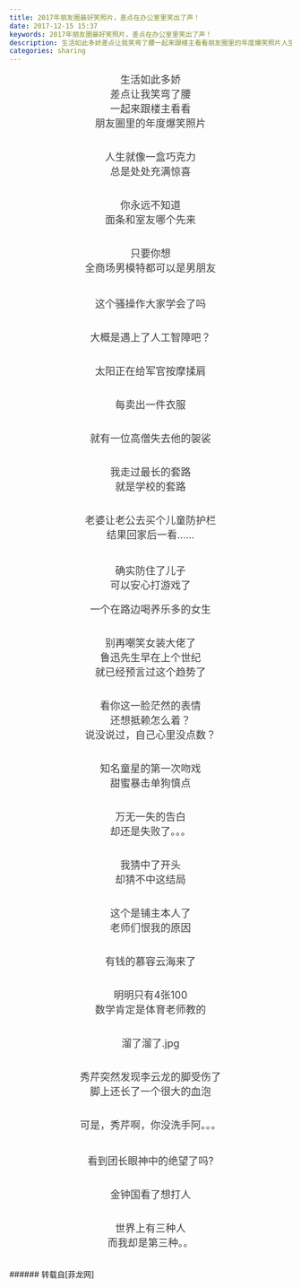 ```yaml
---
title: 2017年朋友圈最好笑照片，差点在办公室里笑出了声！
date: 2017-12-15 15:37
keywords: 2017年朋友圈最好笑照片，差点在办公室里笑出了声！
description: 生活如此多娇差点让我笑弯了腰一起来跟楼主看看朋友圈里的年度爆笑照片人生就像一盒巧克力总是处处充满惊喜你永远不知道面条和室友哪个先来只要你想全商场男模特都可以是男朋友这个骚操作大家学会了吗大概是遇上了人工智障吧？太阳正在给军官按摩揉肩每卖出一件衣服就有一位高僧失去他的袈裟我走过最长的套路就是学校的套路老婆让老公去买个儿童防护栏结果回家后一看......确实防住了儿子可以安心打游戏了 一个在路边喝养乐多的女生别再嘲笑女装大佬了鲁迅先生早在上个世纪就已经预言过这个趋势了看你这一脸茫然的表情还想抵赖怎么着？说没说过，自己心里没点数？知名童星的第一次吻戏甜蜜暴击单狗慎点万无一失的告白却还是失败了。。。我猜中了开头却猜不中这结局这个是铺主本人了老师们恨我的原因有钱的慕容云海来了明明只有4张100数学肯定是体育老师教的溜了溜了.jpg秀芹突然发现李云龙的脚受伤了脚上还长了一个很大的血泡可是，秀芹啊，你没洗手阿。。。看到团长眼神中的绝望了吗?金钟国看了想打人世界上有三种人而我却是第三种。。
categories: sharing
---
```

<td class="t_f" id="postmessage_1036755">

<div align="center"><font style="color:rgb(62, 62, 62)"><font face="-apple-system-font, &amp;quot"><font style="font-size:18px">生活如此多娇<br/>
</font></font></font></div><div align="center"><font style="color:rgb(62, 62, 62)"><font face="-apple-system-font, &amp;quot"><font style="font-size:18px">差点让我笑弯了腰</font></font></font></div><div align="center"><font style="color:rgb(62, 62, 62)"><font face="-apple-system-font, &amp;quot"><font style="font-size:18px">一起来跟楼主看看</font></font></font></div><div align="center"><font style="color:rgb(62, 62, 62)"><font face="-apple-system-font, &amp;quot"><font style="font-size:18px">朋友圈里的年度爆笑照片</font></font></font></div><br/>
<div align="center"><font style="color:rgb(62, 62, 62)"><font face="-apple-system-font, &amp;quot"><font style="font-size:18px"><img alt="" border="0" class="zoom" data-cf-modified-de19937cf386fcf793bb68f7-="" file="https://mmbiz.qpic.cn/mmbiz_png/4et60nMpAf3vLHhgEWY0Y9lNpjfCwIPj5loPeplzAIcLOULcrvcibbKFgxYZZGSzTcODGibsaJWGPhgdPJiczIVibw/?" id="aimg_aQhCB" lazyloadthumb="1" onclick="" onmouseover="" src="https://mmbiz.qpic.cn/mmbiz_png/4et60nMpAf3vLHhgEWY0Y9lNpjfCwIPj5loPeplzAIcLOULcrvcibbKFgxYZZGSzTcODGibsaJWGPhgdPJiczIVibw/?"/></font></font></font></div><br/>
<div align="center"><font style="color:rgb(62, 62, 62)"><font face="-apple-system-font, &amp;quot"><font style="font-size:18px">人生就像一盒巧克力</font></font></font></div><div align="center"><font style="color:rgb(62, 62, 62)"><font face="-apple-system-font, &amp;quot"><font style="font-size:18px">总是处处充满惊喜</font></font></font></div><br/>
<div align="center"><font style="color:rgb(62, 62, 62)"><font face="-apple-system-font, &amp;quot"><font style="font-size:18px"><img alt="" border="0" class="zoom" data-cf-modified-de19937cf386fcf793bb68f7-="" file="http://mmbiz.qpic.cn/mmbiz_png/EfVIlyKiaiaiaS7jrdqK9sSibcENdaiaFWKoGICzNmZKia3Y4SZyyAxs4n6MmMG1ytMV3hqB6qaDaM0FbY7ribbzcwqMg/?" id="aimg_VfPKm" lazyloadthumb="1" onclick="" onmouseover="" src="http://mmbiz.qpic.cn/mmbiz_png/EfVIlyKiaiaiaS7jrdqK9sSibcENdaiaFWKoGICzNmZKia3Y4SZyyAxs4n6MmMG1ytMV3hqB6qaDaM0FbY7ribbzcwqMg/?"/></font></font></font></div><br/>
<div align="center"><font style="color:rgb(62, 62, 62)"><font face="-apple-system-font, &amp;quot"><font style="font-size:18px">你永远不知道</font></font></font></div><div align="center"><font style="color:rgb(62, 62, 62)"><font face="-apple-system-font, &amp;quot"><font style="font-size:18px">面条和室友哪个先来</font></font></font></div><br/>
<div align="center"><font style="color:rgb(62, 62, 62)"><font face="-apple-system-font, &amp;quot"><font style="font-size:18px"><img alt="" border="0" class="zoom" data-cf-modified-de19937cf386fcf793bb68f7-="" file="http://mmbiz.qpic.cn/mmbiz_png/EfVIlyKiaiaiaS7jrdqK9sSibcENdaiaFWKoGVzPoKwEAqvSia8JGGFfFogerib3gr9amDZ99VMhkWrMDsozxGu9S1KIg/?" id="aimg_bssd6" lazyloadthumb="1" onclick="" onmouseover="" src="http://mmbiz.qpic.cn/mmbiz_png/EfVIlyKiaiaiaS7jrdqK9sSibcENdaiaFWKoGVzPoKwEAqvSia8JGGFfFogerib3gr9amDZ99VMhkWrMDsozxGu9S1KIg/?"/></font></font></font></div><br/>
<div align="center"><font style="color:rgb(62, 62, 62)"><font face="-apple-system-font, &amp;quot"><font style="font-size:18px">只要你想</font></font></font></div><div align="center"><font style="color:rgb(62, 62, 62)"><font face="-apple-system-font, &amp;quot"><font style="font-size:18px">全商场男模特都可以是男朋友<br/>
<br/>
</font></font></font></div><div align="center"><font style="color:rgb(62, 62, 62)"><font face="-apple-system-font, &amp;quot"><font style="font-size:18px"><img alt="" border="0" class="zoom" data-cf-modified-de19937cf386fcf793bb68f7-="" file="http://mmbiz.qpic.cn/mmbiz_jpg/Fy3T5FrPULQTctGN8qk15S6ooIVDOzE5rqReGFPiaIicTZWSTFdN0LWhQkUpxBibia8PAfTI5FMKicPg3463ls9eypw/?" id="aimg_IrDri" lazyloadthumb="1" onclick="" onmouseover="" src="http://mmbiz.qpic.cn/mmbiz_jpg/Fy3T5FrPULQTctGN8qk15S6ooIVDOzE5rqReGFPiaIicTZWSTFdN0LWhQkUpxBibia8PAfTI5FMKicPg3463ls9eypw/?"/></font></font></font></div><br/>
<div align="center"><font style="color:rgb(62, 62, 62)"><font face="-apple-system-font, &amp;quot"><font style="font-size:18px">这个骚操作大家学会了吗</font></font></font></div><br/>
<div align="center"><font style="color:rgb(62, 62, 62)"><font face="-apple-system-font, &amp;quot"><font style="font-size:18px"><img alt="" border="0" class="zoom" data-cf-modified-de19937cf386fcf793bb68f7-="" file="http://mmbiz.qpic.cn/mmbiz_jpg/Fy3T5FrPULQTctGN8qk15S6ooIVDOzE5fkR13gNrryAK4J8UZtwRF3SxeVxnZdGNCnS11LOQFSL9KaXzSBFNZA/?" id="aimg_J5j73" lazyloadthumb="1" onclick="" onmouseover="" src="http://mmbiz.qpic.cn/mmbiz_jpg/Fy3T5FrPULQTctGN8qk15S6ooIVDOzE5fkR13gNrryAK4J8UZtwRF3SxeVxnZdGNCnS11LOQFSL9KaXzSBFNZA/?"/></font></font></font></div><br/>
<div align="center"><font style="color:rgb(62, 62, 62)"><font face="-apple-system-font, &amp;quot"><font style="font-size:18px">大概是遇上了人工智障吧？</font></font></font></div><br/>
<div align="center"><font style="color:rgb(62, 62, 62)"><font face="-apple-system-font, &amp;quot"><font style="font-size:18px"><img alt="" border="0" class="zoom" data-cf-modified-de19937cf386fcf793bb68f7-="" file="http://mmbiz.qpic.cn/mmbiz_png/EfVIlyKiaiaiaQcsbHiaKAsFOxxQkg14Qz3FfDliaficKaxR5hGtCaMtNhYwKuTyPibibfdsFqHK4n4rTvOFce13VCrukQ/?" id="aimg_KG10d" lazyloadthumb="1" onclick="" onmouseover="" src="http://mmbiz.qpic.cn/mmbiz_png/EfVIlyKiaiaiaQcsbHiaKAsFOxxQkg14Qz3FfDliaficKaxR5hGtCaMtNhYwKuTyPibibfdsFqHK4n4rTvOFce13VCrukQ/?"/></font></font></font></div><br/>
<div align="center"><font style="color:rgb(62, 62, 62)"><font face="-apple-system-font, &amp;quot"><font style="font-size:18px">太阳正在给军官按摩揉肩</font></font></font></div><br/>
<div align="center"><font style="color:rgb(62, 62, 62)"><font face="-apple-system-font, &amp;quot"><font style="font-size:18px"><img alt="" border="0" class="zoom" data-cf-modified-de19937cf386fcf793bb68f7-="" file="http://mmbiz.qpic.cn/mmbiz_png/EfVIlyKiaiaiaS7jrdqK9sSibcENdaiaFWKoGiar9Xv8oX7ia9yicdn3vk7DJwkX1XejQYdWJlTKK6TZwNDbcC4VuRicAsg/?" id="aimg_Y9p5j" lazyloadthumb="1" onclick="" onmouseover="" src="http://mmbiz.qpic.cn/mmbiz_png/EfVIlyKiaiaiaS7jrdqK9sSibcENdaiaFWKoGiar9Xv8oX7ia9yicdn3vk7DJwkX1XejQYdWJlTKK6TZwNDbcC4VuRicAsg/?"/></font></font></font></div><br/>
<div align="center"><font style="color:rgb(62, 62, 62)"><font face="-apple-system-font, &amp;quot"><font style="font-size:18px">每卖出一件衣服<br/>
</font></font></font></div><br/>
<div align="center"><font style="color:rgb(62, 62, 62)"><font face="-apple-system-font, &amp;quot"><font style="font-size:18px"><img alt="" border="0" class="zoom" data-cf-modified-de19937cf386fcf793bb68f7-="" file="http://mmbiz.qpic.cn/mmbiz_png/EfVIlyKiaiaiaS7jrdqK9sSibcENdaiaFWKoGPlLicWrOJq7S5KrrqoNuNicxArnF4BgqJEfPS0u9Abg2Bl8UuGXUqb7w/?" id="aimg_jPRv9" lazyloadthumb="1" onclick="" onmouseover="" src="http://mmbiz.qpic.cn/mmbiz_png/EfVIlyKiaiaiaS7jrdqK9sSibcENdaiaFWKoGPlLicWrOJq7S5KrrqoNuNicxArnF4BgqJEfPS0u9Abg2Bl8UuGXUqb7w/?"/></font></font></font></div><br/>
<div align="center"><font style="color:rgb(62, 62, 62)"><font face="-apple-system-font, &amp;quot"><font style="font-size:18px">就有一位高僧失去他的袈裟</font></font></font></div><br/>
<div align="center"><font style="color:rgb(62, 62, 62)"><font face="-apple-system-font, &amp;quot"><font style="font-size:18px"><img alt="" border="0" class="zoom" data-cf-modified-de19937cf386fcf793bb68f7-="" file="http://mmbiz.qpic.cn/mmbiz_png/EfVIlyKiaiaiaS7jrdqK9sSibcENdaiaFWKoGEtIra1egTAQgFTZibdQTZ3D3ibfBy8Z0nh3IaPdYhc2T17UsNETusa5w/?" id="aimg_rWs6R" lazyloadthumb="1" onclick="" onmouseover="" src="http://mmbiz.qpic.cn/mmbiz_png/EfVIlyKiaiaiaS7jrdqK9sSibcENdaiaFWKoGEtIra1egTAQgFTZibdQTZ3D3ibfBy8Z0nh3IaPdYhc2T17UsNETusa5w/?"/><br/>
</font></font></font></div><br/>
<div align="center"><font style="color:rgb(62, 62, 62)"><font face="-apple-system-font, &amp;quot"><font style="font-size:18px">我走过最长的套路</font></font></font></div><div align="center"><font style="color:rgb(62, 62, 62)"><font face="-apple-system-font, &amp;quot"><font style="font-size:18px">就是学校的套路</font></font></font></div><br/>
<div align="center"><font style="color:rgb(62, 62, 62)"><font face="-apple-system-font, &amp;quot"><font style="font-size:18px"><img alt="" border="0" class="zoom" data-cf-modified-de19937cf386fcf793bb68f7-="" file="http://mmbiz.qpic.cn/mmbiz_png/EfVIlyKiaiaiaS7jrdqK9sSibcENdaiaFWKoGEmgBKyy6jmX6kptXLLDqOvX9LkWFI09r9badd1X8nKBZTpibhibuJHDg/?" id="aimg_UYmFX" lazyloadthumb="1" onclick="" onmouseover="" src="http://mmbiz.qpic.cn/mmbiz_png/EfVIlyKiaiaiaS7jrdqK9sSibcENdaiaFWKoGEmgBKyy6jmX6kptXLLDqOvX9LkWFI09r9badd1X8nKBZTpibhibuJHDg/?"/></font></font></font></div><br/>
<div align="center"><font style="color:rgb(62, 62, 62)"><font face="-apple-system-font, &amp;quot"><font style="font-size:18px">老婆让老公去买个儿童防护栏</font></font></font></div><div align="center"><font style="color:rgb(62, 62, 62)"><font face="-apple-system-font, &amp;quot"><font style="font-size:18px">结果回家后一看......</font></font></font></div><br/>
<div align="center"><font style="color:rgb(62, 62, 62)"><font face="-apple-system-font, &amp;quot"><font style="font-size:18px"><img alt="" border="0" class="zoom" data-cf-modified-de19937cf386fcf793bb68f7-="" file="http://mmbiz.qpic.cn/mmbiz_png/EfVIlyKiaiaiaS7jrdqK9sSibcENdaiaFWKoGKr8fmmibKiaFm98FHxMrAv3BynAeib7Yf8ct6XnwVdIFzByqMyibVYIGAg/?" id="aimg_Tf3lS" lazyloadthumb="1" onclick="" onmouseover="" src="http://mmbiz.qpic.cn/mmbiz_png/EfVIlyKiaiaiaS7jrdqK9sSibcENdaiaFWKoGKr8fmmibKiaFm98FHxMrAv3BynAeib7Yf8ct6XnwVdIFzByqMyibVYIGAg/?"/></font></font></font></div><div align="center"><font style="color:rgb(62, 62, 62)"><font face="-apple-system-font, &amp;quot"><font style="font-size:18px"><br/>
</font></font></font></div><div align="center"><font style="color:rgb(62, 62, 62)"><font face="-apple-system-font, &amp;quot"><font style="font-size:18px">确实防住了儿子</font></font></font></div><div align="center"><font style="color:rgb(62, 62, 62)"><font face="-apple-system-font, &amp;quot"><font style="font-size:18px">可以安心打游戏了<img alt="" border="0" class="zoom" data-cf-modified-de19937cf386fcf793bb68f7-="" file="http://mmbiz.qpic.cn/mmbiz_png/EfVIlyKiaiaiaS7jrdqK9sSibcENdaiaFWKoGX5NNEQQZxz6Ot9SeYUI0GibOKpNZf7aKve5PA64qiaAJ2A8mViascwhicQ/?" id="aimg_pTZ2j" lazyloadthumb="1" onclick="" onmouseover="" src="http://mmbiz.qpic.cn/mmbiz_png/EfVIlyKiaiaiaS7jrdqK9sSibcENdaiaFWKoGX5NNEQQZxz6Ot9SeYUI0GibOKpNZf7aKve5PA64qiaAJ2A8mViascwhicQ/?"/> </font></font></font></div><br/>
<div align="center"><font style="color:rgb(62, 62, 62)"><font face="-apple-system-font, &amp;quot"><font style="font-size:18px">一个在路边喝养乐多的女生</font></font></font></div><br/>
<div align="center"><font style="color:rgb(62, 62, 62)"><font face="-apple-system-font, &amp;quot"><font style="font-size:18px"><img alt="" border="0" class="zoom" data-cf-modified-de19937cf386fcf793bb68f7-="" file="http://mmbiz.qpic.cn/mmbiz_png/EfVIlyKiaiaiaS7jrdqK9sSibcENdaiaFWKoGqqFqNArvAP87pep4UqtQA4LicF7GqerM5RAO7gzv2uc4US9L4M5LKlQ/?" id="aimg_JP7z8" lazyloadthumb="1" onclick="" onmouseover="" src="http://mmbiz.qpic.cn/mmbiz_png/EfVIlyKiaiaiaS7jrdqK9sSibcENdaiaFWKoGqqFqNArvAP87pep4UqtQA4LicF7GqerM5RAO7gzv2uc4US9L4M5LKlQ/?"/></font></font></font></div><br/>
<div align="center"><font style="color:rgb(62, 62, 62)"><font face="-apple-system-font, &amp;quot"><font style="font-size:18px">别再嘲笑女装大佬了<br/>
</font></font></font></div><div align="center"><font style="color:rgb(62, 62, 62)"><font face="-apple-system-font, &amp;quot"><font style="font-size:18px">鲁迅先生早在上个世纪</font></font></font></div><div align="center"><font style="color:rgb(62, 62, 62)"><font face="-apple-system-font, &amp;quot"><font style="font-size:18px">就已经预言过这个趋势了<br/>
</font></font></font></div><br/>
<div align="center"><font style="color:rgb(62, 62, 62)"><font face="-apple-system-font, &amp;quot"><font style="font-size:18px"><img alt="" border="0" class="zoom" data-cf-modified-de19937cf386fcf793bb68f7-="" file="http://mmbiz.qpic.cn/mmbiz_png/EfVIlyKiaiaiaS7jrdqK9sSibcENdaiaFWKoGzWlXiclrtG0asTlaI5mXn9CzmyziavcSgxZ1Y0leKuxUGWSTj5mZM1vA/?" id="aimg_iS9eL" lazyloadthumb="1" onclick="" onmouseover="" src="http://mmbiz.qpic.cn/mmbiz_png/EfVIlyKiaiaiaS7jrdqK9sSibcENdaiaFWKoGzWlXiclrtG0asTlaI5mXn9CzmyziavcSgxZ1Y0leKuxUGWSTj5mZM1vA/?"/></font></font></font></div><br/>
<div align="center"><font style="color:rgb(62, 62, 62)"><font face="-apple-system-font, &amp;quot"><font style="font-size:18px">看你这一脸茫然的表情</font></font></font></div><div align="center"><font style="color:rgb(62, 62, 62)"><font face="-apple-system-font, &amp;quot"><font style="font-size:18px">还想抵赖怎么着？</font></font></font></div><div align="center"><font style="color:rgb(62, 62, 62)"><font face="-apple-system-font, &amp;quot"><font style="font-size:18px">说没说过，自己心里没点数？</font></font></font></div><br/>
<div align="center"><font style="color:rgb(62, 62, 62)"><font face="-apple-system-font, &amp;quot"><font style="font-size:18px"><img alt="" border="0" class="zoom" data-cf-modified-de19937cf386fcf793bb68f7-="" file="http://mmbiz.qpic.cn/mmbiz_jpg/4et60nMpAf3vLHhgEWY0Y9lNpjfCwIPj7CyXk8mdOrVUaTY7Ix5iaS7P6kp8MYAPJzqicE3ic5ZO957GY96eI6ZOg/?" id="aimg_kL5MZ" lazyloadthumb="1" onclick="" onmouseover="" src="http://mmbiz.qpic.cn/mmbiz_jpg/4et60nMpAf3vLHhgEWY0Y9lNpjfCwIPj7CyXk8mdOrVUaTY7Ix5iaS7P6kp8MYAPJzqicE3ic5ZO957GY96eI6ZOg/?"/></font></font></font></div><div align="center"><font style="color:rgb(62, 62, 62)"><font face="-apple-system-font, &amp;quot"><font style="font-size:18px"><img alt="" border="0" class="zoom" data-cf-modified-de19937cf386fcf793bb68f7-="" file="http://mmbiz.qpic.cn/mmbiz_jpg/4et60nMpAf3vLHhgEWY0Y9lNpjfCwIPjl5ibNoJia8uCzW3uvfxaEun8zvBgb7rZMIfIe82qt0P3R9ZM4RZvy2Kg/?" id="aimg_U322j" lazyloadthumb="1" onclick="" onmouseover="" src="http://mmbiz.qpic.cn/mmbiz_jpg/4et60nMpAf3vLHhgEWY0Y9lNpjfCwIPjl5ibNoJia8uCzW3uvfxaEun8zvBgb7rZMIfIe82qt0P3R9ZM4RZvy2Kg/?"/></font></font></font></div><br/>
<div align="center"><font style="color:rgb(62, 62, 62)"><font face="-apple-system-font, &amp;quot"><font style="font-size:18px">知名童星的第一次吻戏</font></font></font></div><div align="center"><font style="color:rgb(62, 62, 62)"><font face="-apple-system-font, &amp;quot"><font style="font-size:18px">甜蜜暴击单狗慎点</font></font></font></div><br/>
<div align="center"><font style="color:rgb(62, 62, 62)"><font face="-apple-system-font, &amp;quot"><font style="font-size:18px"><img alt="" border="0" class="zoom" data-cf-modified-de19937cf386fcf793bb68f7-="" file="http://mmbiz.qpic.cn/mmbiz_jpg/Fy3T5FrPULQTctGN8qk15S6ooIVDOzE56pILJafwIRLlde1xPeZTK53XiazvRkznMeEYYpMnsNuZHn1Mgr2pWkg/?" id="aimg_sPQiS" lazyloadthumb="1" onclick="" onmouseover="" src="http://mmbiz.qpic.cn/mmbiz_jpg/Fy3T5FrPULQTctGN8qk15S6ooIVDOzE56pILJafwIRLlde1xPeZTK53XiazvRkznMeEYYpMnsNuZHn1Mgr2pWkg/?"/></font></font></font></div><br/>
<div align="center"><font style="color:rgb(62, 62, 62)"><font face="-apple-system-font, &amp;quot"><font style="font-size:18px">万无一失的告白</font></font></font></div><div align="center"><font style="color:rgb(62, 62, 62)"><font face="-apple-system-font, &amp;quot"><font style="font-size:18px">却还是失败了。。。</font></font></font></div><br/>
<div align="center"><font style="color:rgb(62, 62, 62)"><font face="-apple-system-font, &amp;quot"><font style="font-size:18px"><img alt="" border="0" class="zoom" data-cf-modified-de19937cf386fcf793bb68f7-="" file="https://mmbiz.qpic.cn/mmbiz_jpg/EfVIlyKiaiaiaQcsbHiaKAsFOxxQkg14Qz3FPOjqI5hGjbrbib4r5js9Lfa1pCpkiaPZcynibbMT97yD68uP35ArMdCyA/?" id="aimg_q96Ry" lazyloadthumb="1" onclick="" onmouseover="" src="https://mmbiz.qpic.cn/mmbiz_jpg/EfVIlyKiaiaiaQcsbHiaKAsFOxxQkg14Qz3FPOjqI5hGjbrbib4r5js9Lfa1pCpkiaPZcynibbMT97yD68uP35ArMdCyA/?"/></font></font></font></div><br/>
<div align="center"><font style="color:rgb(62, 62, 62)"><font face="-apple-system-font, &amp;quot"><font style="font-size:18px">我猜中了开头</font></font></font></div><div align="center"><font style="color:rgb(62, 62, 62)"><font face="-apple-system-font, &amp;quot"><font style="font-size:18px">却猜不中这结局</font></font></font></div><br/>
<div align="center"><font style="color:rgb(62, 62, 62)"><font face="-apple-system-font, &amp;quot"><font style="font-size:18px"><img alt="" border="0" class="zoom" data-cf-modified-de19937cf386fcf793bb68f7-="" file="https://mmbiz.qpic.cn/mmbiz_png/EfVIlyKiaiaiaSzUmtJkanfn5bcQO6169dRCCa5nlBfU2iaLtg9qqiaq7wABc7coJnm6ibJG7burrDpeRk5ot9jsSZXw/?" id="aimg_gRU0P" lazyloadthumb="1" onclick="" onmouseover="" src="https://mmbiz.qpic.cn/mmbiz_png/EfVIlyKiaiaiaSzUmtJkanfn5bcQO6169dRCCa5nlBfU2iaLtg9qqiaq7wABc7coJnm6ibJG7burrDpeRk5ot9jsSZXw/?"/></font></font></font></div><br/>
<div align="center"><font style="color:rgb(62, 62, 62)"><font face="-apple-system-font, &amp;quot"><font style="font-size:18px">这个是铺主本人了<br/>
</font></font></font></div><div align="center"><font style="color:rgb(62, 62, 62)"><font face="-apple-system-font, &amp;quot"><font style="font-size:18px">老师们恨我的原因</font></font></font></div><br/>
<div align="center"><font style="color:rgb(62, 62, 62)"><font face="-apple-system-font, &amp;quot"><font style="font-size:18px"><img alt="" border="0" class="zoom" data-cf-modified-de19937cf386fcf793bb68f7-="" file="http://mmbiz.qpic.cn/mmbiz_png/EfVIlyKiaiaiaQcsbHiaKAsFOxxQkg14Qz3F2Um6gdge0UJ3iaiaSdW6HhLP3wjsHQak2npg7AicNyRISybP8YMUAf7aw/?" id="aimg_eEAd4" lazyloadthumb="1" onclick="" onmouseover="" src="http://mmbiz.qpic.cn/mmbiz_png/EfVIlyKiaiaiaQcsbHiaKAsFOxxQkg14Qz3F2Um6gdge0UJ3iaiaSdW6HhLP3wjsHQak2npg7AicNyRISybP8YMUAf7aw/?"/></font></font></font></div><br/>
<div align="center"><font style="color:rgb(62, 62, 62)"><font face="-apple-system-font, &amp;quot"><font style="font-size:18px">有钱的慕容云海来了</font></font></font></div><br/>
<div align="center"><font style="color:rgb(62, 62, 62)"><font face="-apple-system-font, &amp;quot"><font style="font-size:18px"><img alt="" border="0" class="zoom" data-cf-modified-de19937cf386fcf793bb68f7-="" file="http://mmbiz.qpic.cn/mmbiz_png/EfVIlyKiaiaiaS7jrdqK9sSibcENdaiaFWKoG6W9LOHDaSQYQ2xJ56k6MdcjY1Ytfiba5LvaOichFtjxwUgEFNMEgI5yQ/?" id="aimg_jXbFR" lazyloadthumb="1" onclick="" onmouseover="" src="http://mmbiz.qpic.cn/mmbiz_png/EfVIlyKiaiaiaS7jrdqK9sSibcENdaiaFWKoG6W9LOHDaSQYQ2xJ56k6MdcjY1Ytfiba5LvaOichFtjxwUgEFNMEgI5yQ/?"/></font></font></font></div><div align="center"><font style="color:rgb(62, 62, 62)"><font face="-apple-system-font, &amp;quot"><font style="font-size:18px"><img alt="" border="0" class="zoom" data-cf-modified-de19937cf386fcf793bb68f7-="" file="http://mmbiz.qpic.cn/mmbiz_png/EfVIlyKiaiaiaS7jrdqK9sSibcENdaiaFWKoGjpERek8kevMO4Z8lK0YxM9EtiaLEniah8PatGNwtMUaicsvjEWkicxtVXA/?" id="aimg_YrrzY" lazyloadthumb="1" onclick="" onmouseover="" src="http://mmbiz.qpic.cn/mmbiz_png/EfVIlyKiaiaiaS7jrdqK9sSibcENdaiaFWKoGjpERek8kevMO4Z8lK0YxM9EtiaLEniah8PatGNwtMUaicsvjEWkicxtVXA/?"/></font></font></font></div><br/>
<div align="center"><font style="color:rgb(62, 62, 62)"><font face="-apple-system-font, &amp;quot"><font style="font-size:18px">明明只有4张100</font></font></font></div><div align="center"><font style="color:rgb(62, 62, 62)"><font face="-apple-system-font, &amp;quot"><font style="font-size:18px">数学肯定是体育老师教的</font></font></font></div><br/>
<div align="center"><font style="color:rgb(62, 62, 62)"><font face="-apple-system-font, &amp;quot"><font style="font-size:18px"><img alt="" border="0" class="zoom" data-cf-modified-de19937cf386fcf793bb68f7-="" file="http://mmbiz.qpic.cn/mmbiz_png/EfVIlyKiaiaiaS7jrdqK9sSibcENdaiaFWKoGFiciafwngJsURP4mZL7A4NxlrOx8kSuaWZQkxBGUI7w3QXJdg52wW2jA/?" id="aimg_UZQVk" lazyloadthumb="1" onclick="" onmouseover="" src="http://mmbiz.qpic.cn/mmbiz_png/EfVIlyKiaiaiaS7jrdqK9sSibcENdaiaFWKoGFiciafwngJsURP4mZL7A4NxlrOx8kSuaWZQkxBGUI7w3QXJdg52wW2jA/?"/></font></font></font></div><br/>
<div align="center"><font style="color:rgb(62, 62, 62)"><font face="-apple-system-font, &amp;quot"><font style="font-size:18px">溜了溜了.jpg</font></font></font></div><br/>
<div align="center"><font style="color:rgb(62, 62, 62)"><font face="-apple-system-font, &amp;quot"><font style="font-size:18px"><img alt="" border="0" class="zoom" data-cf-modified-de19937cf386fcf793bb68f7-="" file="http://mmbiz.qpic.cn/mmbiz_png/EfVIlyKiaiaiaS7jrdqK9sSibcENdaiaFWKoGSPEbib83OqZ8Oricp5aSWZud31OkDcD8C4mcPrNJfODCY4wSzadJRicRw/?" id="aimg_D913X" lazyloadthumb="1" onclick="" onmouseover="" src="http://mmbiz.qpic.cn/mmbiz_png/EfVIlyKiaiaiaS7jrdqK9sSibcENdaiaFWKoGSPEbib83OqZ8Oricp5aSWZud31OkDcD8C4mcPrNJfODCY4wSzadJRicRw/?"/></font></font></font></div><br/>
<div align="center"><font style="color:rgb(62, 62, 62)"><font face="-apple-system-font, &amp;quot"><font style="font-size:18px">秀芹突然发现李云龙的脚受伤了</font></font></font></div><div align="center"><font style="color:rgb(62, 62, 62)"><font face="-apple-system-font, &amp;quot"><font style="font-size:18px">脚上还长了一个很大的血泡</font></font></font></div><br/>
<div align="center"><font style="color:rgb(62, 62, 62)"><font face="-apple-system-font, &amp;quot"><font style="font-size:18px"><img alt="" border="0" class="zoom" data-cf-modified-de19937cf386fcf793bb68f7-="" file="http://mmbiz.qpic.cn/mmbiz_png/EfVIlyKiaiaiaS7jrdqK9sSibcENdaiaFWKoGlPmIFwIHkhFqgwkTJbUcDkRpw5q0E4GmMlr4PeO8ibiboYrlEZBbdu2Q/?" id="aimg_wJ23y" lazyloadthumb="1" onclick="" onmouseover="" src="http://mmbiz.qpic.cn/mmbiz_png/EfVIlyKiaiaiaS7jrdqK9sSibcENdaiaFWKoGlPmIFwIHkhFqgwkTJbUcDkRpw5q0E4GmMlr4PeO8ibiboYrlEZBbdu2Q/?"/></font></font></font></div><div align="center"><font style="color:rgb(62, 62, 62)"><font face="-apple-system-font, &amp;quot"><font style="font-size:18px"><img alt="" border="0" class="zoom" data-cf-modified-de19937cf386fcf793bb68f7-="" file="http://mmbiz.qpic.cn/mmbiz_png/EfVIlyKiaiaiaS7jrdqK9sSibcENdaiaFWKoG2crOOPu0oibQo1vNHjGfAaUPiaOZ1ia9j9PQ16edrDB0VcW2foG0HBibZQ/?" id="aimg_w2vTV" lazyloadthumb="1" onclick="" onmouseover="" src="http://mmbiz.qpic.cn/mmbiz_png/EfVIlyKiaiaiaS7jrdqK9sSibcENdaiaFWKoG2crOOPu0oibQo1vNHjGfAaUPiaOZ1ia9j9PQ16edrDB0VcW2foG0HBibZQ/?"/></font></font></font></div><br/>
<div align="center"><font style="color:rgb(62, 62, 62)"><font face="-apple-system-font, &amp;quot"><font style="font-size:18px">可是，秀芹啊，你没洗手阿。。。<br/>
</font></font></font></div><br/>
<div align="center"><font style="color:rgb(62, 62, 62)"><font face="-apple-system-font, &amp;quot"><font style="font-size:18px"><img alt="" border="0" class="zoom" data-cf-modified-de19937cf386fcf793bb68f7-="" file="http://mmbiz.qpic.cn/mmbiz_png/EfVIlyKiaiaiaS7jrdqK9sSibcENdaiaFWKoGjNibpVwb2puVdfia7WEeoUfq7ZsVNeWKVWNXePjJLN19xcsH2V07JyCg/?" id="aimg_YQooq" lazyloadthumb="1" onclick="" onmouseover="" src="http://mmbiz.qpic.cn/mmbiz_png/EfVIlyKiaiaiaS7jrdqK9sSibcENdaiaFWKoGjNibpVwb2puVdfia7WEeoUfq7ZsVNeWKVWNXePjJLN19xcsH2V07JyCg/?"/></font></font></font></div><div align="center"><font style="color:rgb(62, 62, 62)"><font face="-apple-system-font, &amp;quot"><font style="font-size:18px"><img alt="" border="0" class="zoom" data-cf-modified-de19937cf386fcf793bb68f7-="" file="http://mmbiz.qpic.cn/mmbiz_png/EfVIlyKiaiaiaS7jrdqK9sSibcENdaiaFWKoGhU4aHHsSPkdkg2l6qknlRHzfAnwyVP4HWP73TXyXhNZKna4VL6L39w/?" id="aimg_IjOfv" lazyloadthumb="1" onclick="" onmouseover="" src="http://mmbiz.qpic.cn/mmbiz_png/EfVIlyKiaiaiaS7jrdqK9sSibcENdaiaFWKoGhU4aHHsSPkdkg2l6qknlRHzfAnwyVP4HWP73TXyXhNZKna4VL6L39w/?"/></font></font></font></div><div align="center"><font style="color:rgb(62, 62, 62)"><font face="-apple-system-font, &amp;quot"><font style="font-size:18px"><br/>
</font></font></font></div><div align="center"><font style="color:rgb(62, 62, 62)"><font face="-apple-system-font, &amp;quot"><font style="font-size:18px">看到团长眼神中的绝望了吗?</font></font></font></div><br/>
<div align="center"><font style="color:rgb(62, 62, 62)"><font face="-apple-system-font, &amp;quot"><font style="font-size:18px"><img alt="" border="0" class="zoom" data-cf-modified-de19937cf386fcf793bb68f7-="" file="http://mmbiz.qpic.cn/mmbiz_png/EfVIlyKiaiaiaS7jrdqK9sSibcENdaiaFWKoGIjHhQRxUx1JNdOaaUpJg1r39ohQmfFtgBrwibw2gTM2Sicic4mmqgTm4w/?" id="aimg_xZHUM" lazyloadthumb="1" onclick="" onmouseover="" src="http://mmbiz.qpic.cn/mmbiz_png/EfVIlyKiaiaiaS7jrdqK9sSibcENdaiaFWKoGIjHhQRxUx1JNdOaaUpJg1r39ohQmfFtgBrwibw2gTM2Sicic4mmqgTm4w/?"/></font></font></font></div><br/>
<div align="center"><font style="color:rgb(62, 62, 62)"><font face="-apple-system-font, &amp;quot"><font style="font-size:18px">金钟国看了想打人</font></font></font></div><br/>
<div align="center"><font style="color:rgb(62, 62, 62)"><font face="-apple-system-font, &amp;quot"><font style="font-size:18px"><img alt="" border="0" class="zoom" data-cf-modified-de19937cf386fcf793bb68f7-="" file="http://mmbiz.qpic.cn/mmbiz_png/EfVIlyKiaiaiaQcsbHiaKAsFOxxQkg14Qz3F89srvhXa50xUFFZKAVEFKESykzhdSUdFcJHMxTsbjGcl1LNRf5cctg/?" id="aimg_HnWR0" lazyloadthumb="1" onclick="" onmouseover="" src="http://mmbiz.qpic.cn/mmbiz_png/EfVIlyKiaiaiaQcsbHiaKAsFOxxQkg14Qz3F89srvhXa50xUFFZKAVEFKESykzhdSUdFcJHMxTsbjGcl1LNRf5cctg/?"/></font></font></font></div><br/>
<div align="center"><font style="color:rgb(62, 62, 62)"><font face="-apple-system-font, &amp;quot"><font style="font-size:18px">世界上有三种人</font></font></font></div><div align="center"><font style="color:rgb(62, 62, 62)"><font face="-apple-system-font, &amp;quot"><font style="font-size:18px">而我却是第三种。。</font></font></font></div><br/>
<div align="center"><font style="color:rgb(62, 62, 62)"><font face="-apple-system-font, &amp;quot"><font style="font-size:18px"><img alt="" border="0" class="zoom" data-cf-modified-de19937cf386fcf793bb68f7-="" file="http://mmbiz.qpic.cn/mmbiz_jpg/Fy3T5FrPULQTctGN8qk15S6ooIVDOzE5zJpKS1h9ol1GicN6RyCZcppWAdT7VIGEZ4XVabbVdKn9EVLaZTPrUbg/?" id="aimg_NXzN0" lazyloadthumb="1" onclick="" onmouseover="" src="http://mmbiz.qpic.cn/mmbiz_jpg/Fy3T5FrPULQTctGN8qk15S6ooIVDOzE5zJpKS1h9ol1GicN6RyCZcppWAdT7VIGEZ4XVabbVdKn9EVLaZTPrUbg/?"/></font></font></font></div><br/>
</td>
###### 转载自[菲龙网]